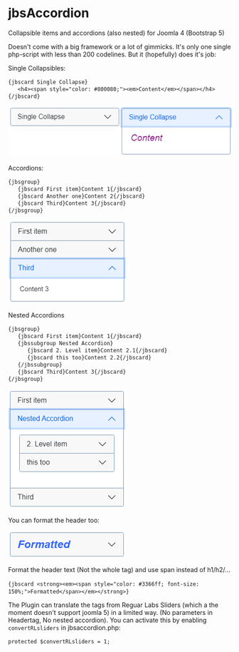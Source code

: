 # jbsAccordion
Collapsible items and accordions (also nested) for Joomla 4 (Bootstrap 5)

Doesn't come with a big framework or a lot of gimmicks. It's only one single php-script with less than 200 codelines.
But it (hopefully) does it's job:

Single Collapsibles:
```
{jbscard Single Collapse}
   <h4><span style="color: #800080;"><em>Content</em></span></h4>
{/jbscard}
```
![pics/single.png](pics/single.png)

Accordions:
```
{jbsgroup}
   {jbscard First item}Content 1{/jbscard} 
   {jbscard Another one}Content 2{/jbscard}
   {jbscard Third}Content 3{/jbscard}
{/jbsgroup}
```
![pics/accordion.png](pics/accordion.png)

Nested Accordions
```
{jbsgroup}
   {jbscard First item}Content 1{/jbscard}
   {jbssubgroup Nested Accordion}
      {jbscard 2. Level item}Content 2.1{/jbscard}
      {jbscard this too}Content 2.2{/jbscard}
   {/jbssubgroup}
   {jbscard Third}Content 3{/jbscard}
{/jbsgroup}
```
![pics/nested.png](pics/nested.png)

You can format the header too:

![pics/formatted.png](pics/formatted.png)

Format the header text (Not the whole tag) and use span instead of h1/h2/...

`{jbscard <strong><em><span style="color: #3366ff; font-size: 150%;">Formatted</span></em></strong>}`


The Plugin can translate the tags from Reguar Labs Sliders (which a the moment doesn't support joomla 5) in a limited way. (No parameters in Headertag, No nested accordion). You can activate this by enabling `convertRLsliders` in jbsaccordion.php:
```
protected $convertRLsliders = 1;
```
